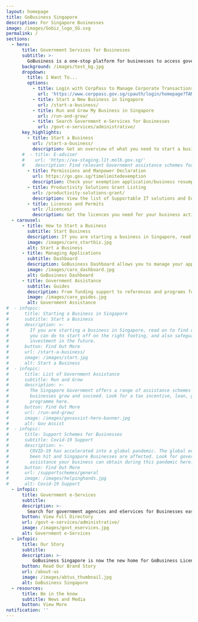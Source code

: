 ```yaml
---
layout: homepage
title: GoBusiness Singapore
description: For Singapore Businesses
image: /images/Gobiz_logo_SG.svg
permalink: /
sections:
  - hero:
      title: Government Services for Businesses
      subtitle: >-
        GoBusiness is a one-stop platform for businesses to access government services, discover opportunities and connect with the right resources
      background: /images/test_bg.jpg
      dropdown:
        title: I Want To...
        options:
          - title: Login with CorpPass to Manage Corporate Transactions
            url: 'https://www.corppass.gov.sg/cpauth/login/homepage?TAM_OP=login'
          - title: Start a New Business in Singapore
            url: /start-a-business/
          - title: Run and Grow My Business in Singapore
            url: /run-and-grow/
          - title: Search Government e-Services for Businesses
            url: /govt-e-services/administrative/
      key_highlights:
        - title: Start a Business
          url: /start-a-business/
          description: Get an overview of what you need to start a business in Singapore
      #  - title: E-adviser
      #    url: 'https://ea-staging.l1t.molb.gov.sg/'
      #    description: Find relevant Government assistance schemes for your business needs
        - title: Permissions and Manpower Declaration
          url: https://go.gov.sg/timelimitedexemption
          description: Check your exemption application/business resumption status and submit manpower details.
        - title: Productivity Solutions Grant Listing
          url: /productivity-solutions-grant/
          description: View the list of Supportable IT solutions and Equipment
        - title: Licences and Permits
          url: /licences/
          description: Get the licences you need for your business activities
  - carousel:
      - title: How to Start a Business
        subtitle: Start Business
        description: If you are starting a business in Singapore, read on to find out what you can do to start off on the right footing, and also safeguard your investment in the future. <br><a href="/start-a-business/" target="_blank" style="color:#037e8a">Find Out More</a>
        image: /images/caro_startbiz.jpg
        alt: Start a Business
      - title: Managing Applications
        subtitle: Dashboard
        description: GoBusiness Dashboard allows you to manage your applications and transactions all in one place. <br><a href="#" target="_blank" style="color:#037e8a">Log In Now</a>
        image: /images/caro_dashboard.jpg
        alt: GoBusiness Dashboard
      - title: Government Assistance
        subtitle: Guides
        description: From funding support to references and programs for building capabilities, skills and knowledge, GoBusiness will help you find the government assistance you need.  <br><a href="/run-and-grow/govassist-overview/" target="_blank" style="color:#037e8a">Find Out More</a>
        image: /images/caro_guides.jpg
        alt: Government Assistance
#  - infopic:
#      title: Starting a Business in Singapore
#      subtitle: Start a Business
#      description: >-
#        If you are starting a business in Singapore, read on to find out what
#        you can do to start off on the right footing, and also safeguard your
#        investment in the future.
#      button: Find Out More
#      url: /start-a-business/
#      image: /images/start.jpg
#      alt: Start a Business
#  - infopic:
#      title: List of Government Assistance
#      subtitle: Run and Grow
#      description: >-
#        The Singapore Government offers a range of assistance schemes to help
#        businesses grow and succeed. Look for a tax incentive, loan, grant, or
#        programme here.
#      button: Find Out More
#      url: /run-and-grow/
#      image: /images/govassist-hero-banner.jpg
#      alt: Gov Assist
#  - infopic:
#      title: Support Schemes for Businesses
#      subtitle: Covid-19 Support
#      description: >-
#        COVID-19 has accelerated into a global pandemic. The global economy has
#        been hit and Singapore Businesses are affected. Look for government
#        assistance your business can obtain during this pandemic here.
#      button: Find Out More
#      url: /supportschemes/general
#      image: /images/helpinghands.jpg
#      alt: Covid-19 Support
  - infopic:
      title: Government e-Services
      subtitle:
      description: >-
        Search for government agencies and eServices for Businesses easily.
      button: View Full Directory
      url: /govt-e-services/administrative/
      image: /images/govt_eservices.jpg
      alt: Government e-Services
  - infopic:
      title: Our Story
      subtitle:
      description: >-
          GoBusiness Singapore is now the new home for GoBusiness Licensing, GoBusiness Covid-19, GoBusiness Gov Assist and Business Grants Portal. Jointly developed by MTI, SNDGO & GovTech, the GoBusiness platform aims to offer streamlined, intuitive, personalised Government-to-Business (G2B) e-services.
      button: Read Our Brand Story
      url: /about-us
      image: /images/abtus_thumbnail.jpg
      alt: GoBusiness Singapore             
  - resources:
      title: Be in the know
      subtitle: News and Media
      button: View More
notification: ''
---
```

